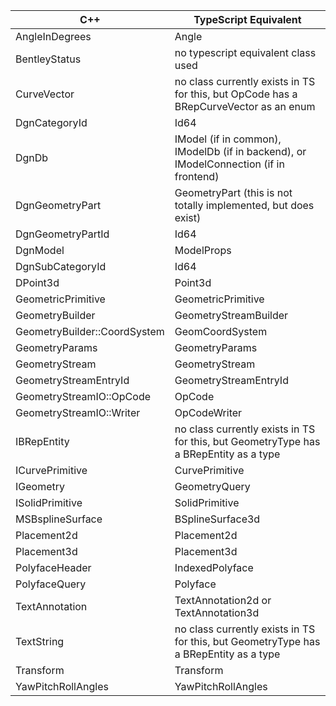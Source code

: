 
C++ | TypeScript Equivalent 
|----------|----------|
AngleInDegrees |	Angle |
BentleyStatus|	no typescript equivalent class used
CurveVector|no class currently exists in TS for this, but OpCode has a BRepCurveVector as an enum
DgnCategoryId	|Id64
DgnDb	| IModel (if in common), IModelDb (if in backend), or IModelConnection (if in frontend)
DgnGeometryPart	|GeometryPart (this is not totally implemented, but does exist)
DgnGeometryPartId|	Id64
DgnModel	|ModelProps
DgnSubCategoryId|	Id64
DPoint3d|	Point3d
GeometricPrimitive	|GeometricPrimitive
GeometryBuilder	|GeometryStreamBuilder
GeometryBuilder::CoordSystem	|GeomCoordSystem
GeometryParams	|GeometryParams
GeometryStream	|GeometryStream
GeometryStreamEntryId	|GeometryStreamEntryId
GeometryStreamIO::OpCode	|OpCode
GeometryStreamIO::Writer	|OpCodeWriter
IBRepEntity|	no class currently exists in TS for this, but GeometryType has a BRepEntity as a type
ICurvePrimitive|	CurvePrimitive
IGeometry	|GeometryQuery
ISolidPrimitive|	SolidPrimitive
MSBsplineSurface|	BSplineSurface3d
Placement2d	|Placement2d
Placement3d	|Placement3d
PolyfaceHeader|	IndexedPolyface
PolyfaceQuery	|Polyface
TextAnnotation|	TextAnnotation2d or TextAnnotation3d
TextString	|no class currently exists in TS for this, but GeometryType has a BRepEntity as a type
Transform	|Transform
YawPitchRollAngles|	YawPitchRollAngles
